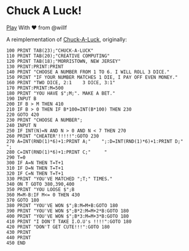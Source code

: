 # Chuck A Luck!

[Play](https://willf.github.io/chuck-a-luck/) With ♥️ from @willf

A reimplementation of [Chuck-A-Luck](https://www.atariarchives.org/morebasicgames/showpage.php?page=29), originally:

```basic
100 PRINT TAB(23);"CHUCK-A-LUCK"
110 PRINT TAB(20);"CREATIVE COMPUTING"
120 PRINT TAB(18);"MORRISTOWN, NEW JERSEY"
130 PRINT:PRINT:PRINT
140 PRINT "CHOOSE A NUMBER FROM 1 TO 6. I WILL ROLL 3 DICE."
150 PRINT "IF YOUR NUMBER MATCHES 1 DIE, I PAY OFF EVEN MONEY."
160 PRINT "TWO DICE, 2:1    3 DICE, 3:1"
170 PRINT:PRINT:M=500
180 PRINT "YOU HAVE $";M;". MAKE A BET."
190 INPUT B
200 IF B > M THEN 410
210 IF B > 0 THEN IF B*100=INT(B*100) THEN 230
220 GOTO 420
230 PRINT "CHOOSE A NUMBER";
240 INPUT N
250 IF INT(N)=N AND N > 0 AND N < 7 THEN 270
260 PRINT "CHEATER'!!!!!":GOTO 230
270 A=INT(RND(1)*6)+1:PRINT A;"    ";:D=INT(RND(1)*6)+1:PRINT D;"    ";
280 C=INT(RND(1)*6)+1:PRINT C;"     "
290 T=0
300 IF A=N THEN T=T+1
310 IF D=N THEN T=T+1
320 IF C=N THEN T=T+1
330 PRINT "YOU'VE MATCHED ";T;" TIMES."
340 ON T GOTO 380,390,400
350 PRINT "YOU LOOSE $";B
360 M=M-B:IF M<= 0 THEN 430
370 GOTO 180
380 PRINT "YOU'VE WON $";B:M=M+B:GOTO 180
390 PRINT "YOU'VE WON $";B*2:M=M+2*B:GOTO 180
400 PRINT "YOU'VE WON $";B*3:M=M+3*B:GOTO 180
410 PRINT "I DON'T TAKE I.O.U's !!!!":GOTO 180
420 PRINT "DON'T GET CUTE!!!":GOTO 180
430 PRINT
440 PRINT
450 END
```
